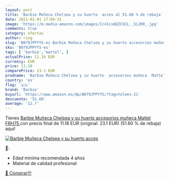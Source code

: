```yaml
---
layout: post
title: 'Barbie Muñeca Chelsea y su huerto  acces al 51.60 % de rebaja'
date: 2021-02-01 17:04:31
image: 'https://m.media-amazon.com/images/I/41cu6QZCXCL._SL200_.jpg'
comments: true
category: ofertas
author: ring
slug: 'B079JPPYYS-es Barbie Muñeca Chelsea y su huerto accesorios muñeca Mattel...'
sku: 'B079JPPYYS-es'
tags: [ 'barbie','mattel', ]
actualPrice: 11.18 EUR
currency: EUR
price: 11.18
comparePrice: 23.1 EUR
prodname: 'Barbie Muñeca Chelsea y su huerto  accesorios muñeca  Mattel FRH75 '
country: 'es'
flag: '🇪🇸'
brand: 'Barbie'
buyurl: 'https://www.amazon.es/dp/B079JPPYYS/?tag=tolees-21'
descuento: '51.60'
average: '12.7'
---
```


Tienes [Barbie Muñeca Chelsea y su huerto  accesorios muñeca  Mattel FRH75 ](https://www.amazon.es/dp/B079JPPYYS/?tag=tolees-21) con precio final de  11.18 EUR (original: 23.1 EUR) (51.60 %  de rebaja) aqui!

[![Barbie Muñeca Chelsea y su huerto  acces](https://m.media-amazon.com/images/I/41cu6QZCXCL._SL200_.jpg)](https://www.amazon.es/dp/B079JPPYYS/?tag=tolees-21)

🔎:

- Edad mínima recomendada 4 años
- Material de calidad profesional

[🛒 Comprar!!!](https://www.amazon.es/dp/B079JPPYYS/?tag=tolees-21)
